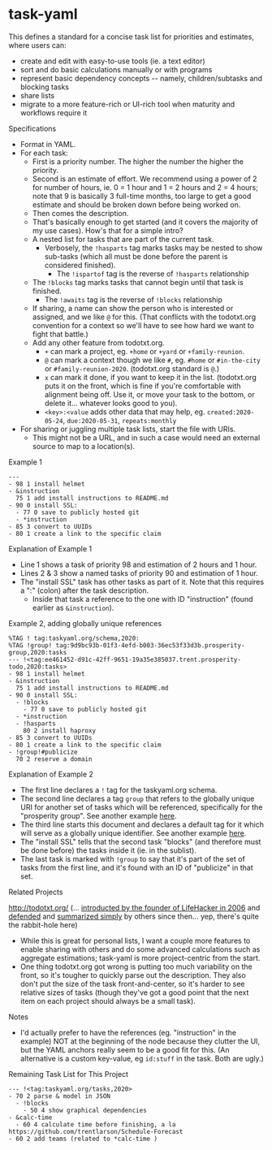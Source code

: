 # task-yaml

This defines a standard for a concise task list for priorities and estimates, where users can:
- create and edit with easy-to-use tools (ie. a text editor)
- sort and do basic calculations manually or with programs
- represent basic dependency concepts -- namely, children/subtasks and blocking tasks
- share lists
- migrate to a more feature-rich or UI-rich tool when maturity and workflows require it

Specifications

- Format in YAML.
- For each task:
  - First is a priority number.  The higher the number the higher the priority.
  - Second is an estimate of effort.  We recommend using a power of 2 for number of hours, ie. 0 = 1 hour and 1 = 2 hours and 2 = 4 hours; note that 9 is basically 3 full-time months, too large to get a good estimate and should be broken down before being worked on.
  - Then comes the description.
  - That's basically enough to get started (and it covers the majority of my use cases).  How's that for a simple intro?
  - A nested list for tasks that are part of the current task.
    - Verbosely, the `!hasparts` tag marks tasks may be nested to show sub-tasks (which all must be done before the parent is considered finished).
      - The `!ispartof` tag is the reverse of `!hasparts` relationship
  - The `!blocks` tag marks tasks that cannot begin until that task is finished.
    - The `!awaits` tag is the reverse of `!blocks` relationship
  - If sharing, a name can show the person who is interested or assigned, and we like `@` for this.  (That conflicts with the todotxt.org convention for a context so we'll have to see how hard we want to fight that battle.)
  - Add any other feature from todotxt.org.
    - `+` can mark a project, eg. `+home` or `+yard` or `+family-reunion`.
    - `@` can mark a context though we like `#`, eg. `#home` or `#in-the-city` or `#family-reunion-2020`.  (todotxt.org standard is `@`.)
    - `x` can mark it done, if you want to keep it in the list.  (todotxt.org puts it on the front, which is fine if you're comfortable with alignment being off.  Use it, or move your task to the bottom, or delete it... whatever looks good to you).
    - `<key>:<value` adds other data that may help, eg. `created:2020-05-24`, `due:2020-05-31`, `repeats:monthly`
- For sharing or juggling multiple task lists, start the file with URIs.
  - This might not be a URL, and in such a case would need an external source to map to a location(s).

Example 1

```
---
- 98 1 install helmet
- &instruction
  75 1 add install instructions to README.md
- 90 0 install SSL:
  - 77 0 save to publicly hosted git
  - *instruction 
- 85 3 convert to UUIDs
- 80 1 create a link to the specific claim
```

Explanation of Example 1

- Line 1 shows a task of priority 98 and estimation of 2 hours and 1 hour.
- Lines 2 & 3 show a named tasks of priority 90 and estimation of 1 hour.
- The "install SSL" task has other tasks as part of it.  Note that this requires a ":" (colon) after the task description.
  - Inside that task a reference to the one with ID "instruction" (found earlier as `&instruction`).

Example 2, adding globally unique references

```
%TAG ! tag:taskyaml.org/schema,2020:
%TAG !group! tag:9d9bc93b-01f3-4efd-b003-36ec53f33d3b.prosperity-group,2020:tasks
--- !<tag:ee461452-d91c-42ff-9651-19a35e385037.trent.prosperity-todo,2020:tasks>
- 98 1 install helmet
- &instruction
  75 1 add install instructions to README.md
- 90 0 install SSL:
  - !blocks
    - 77 0 save to publicly hosted git
  - *instruction
  - !hasparts
    80 2 install haproxy
- 85 3 convert to UUIDs
- 80 1 create a link to the specific claim
- !group!#publicize
  70 2 reserve a domain
```

Explanation of Example 2

- The first line declares a `!` tag for the taskyaml.org schema.
- The second line declares a tag `group` that refers to the globally unique URI for another set of tasks which will be referenced, specifically for the "prosperity group".  See another example [here](https://yaml.org/spec/1.2/spec.html#id2782457).
- The third line starts this document and declares a default tag for it which will serve as a globally unique identifier.
See another example [here](https://yaml.org/spec/1.2/spec.html#id2761803).
- The "install SSL" tells that the second task "blocks" (and therefore must be done before) the tasks inside it (ie. in the sublist).
- The last task is marked with `!group` to say that it's part of the set of tasks from the first line, and it's found with an ID of "publicize" in that set.



Related Projects

http://todotxt.org/ (... [introducted by the founder of LifeHacker in 2006](https://lifehacker.com/geek-to-live-list-your-life-in-txt-166299) and [defended](https://lifehacker.com/why-i-get-more-done-with-a-plain-text-to-do-list-5743081) and [summarized simply](https://www.howtogeek.com/355890/every-to-do-list-app-sucks-switch-to-todo.txt-instead/) by others since then... yep, there's quite the rabbit-hole here)
- While this is great for personal lists, I want a couple more features to enable sharing with others and do some advanced calculations such as aggregate estimations; task-yaml is more project-centric from the start.
- One thing todotxt.org got wrong is putting too much variability on the front, so it's tougher to quickly parse out the description.  They also don't put the size of the task front-and-center, so it's harder to see relative sizes of tasks (though they've got a good point that the next item on each project should always be a small task).

Notes

- I'd actually prefer to have the references (eg. "instruction" in the example) NOT at the beginning of the node because they clutter the UI, but the YAML anchors really seem to be a good fit for this.  (An alternative is a custom key-value, eg `id:stuff` in the task.  Both are ugly.)

Remaining Task List for This Project
```
--- !<tag:taskyaml.org/tasks,2020>
- 70 2 parse & model in JSON
  - !blocks
    - 50 4 show graphical dependencies
- &calc-time
  - 60 4 calculate time before finishing, a la https://github.com/trentlarson/Schedule-Forecast
- 60 2 add teams (related to *calc-time )
```

